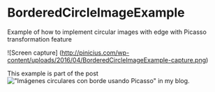 # BorderedCircleImageExample
Example of how to implement circular images with edge with Picasso transformation feature

![Screen capture] (http://pinicius.com/wp-content/uploads/2016/04/BorderedCircleImageExample-capture.png)


This example is part of the post !["Imágenes circulares con borde usando Picasso"]( https://pinicius.com/imagenes-circulares-con-borde-usando-picasso/) in my blog.


